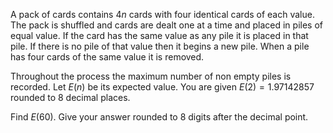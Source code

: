 A pack of cards contains $4n$ cards with four identical cards of each value. The pack is shuffled and cards are dealt one at a time and placed in piles of equal value. If the card has the same value as any pile it is placed in that pile. If there is no pile of that value then it begins a new pile. When a pile has four cards of the same value it is removed.

Throughout the process the maximum number of non empty piles is recorded. Let $E(n)$ be its expected value. You are given $E(2) = 1.97142857$ rounded to 8 decimal places.

Find $E(60)$. Give your answer rounded to 8 digits after the decimal point.
